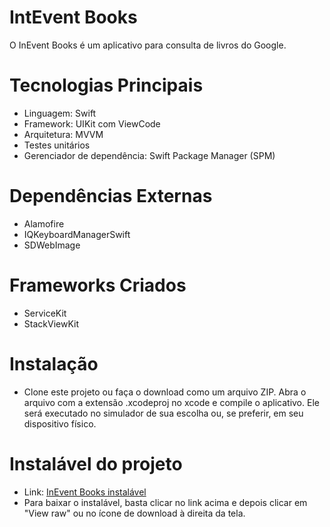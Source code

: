 # IntEvent Books
O InEvent Books é um aplicativo para consulta de livros do Google.
# Tecnologias Principais
* Linguagem: Swift
* Framework: UIKit com ViewCode
* Arquitetura: MVVM
* Testes unitários
* Gerenciador de dependência: Swift Package Manager (SPM)
# Dependências Externas
* Alamofire
* IQKeyboardManagerSwift
* SDWebImage
# Frameworks Criados
* ServiceKit
* StackViewKit
# Instalação
* Clone este projeto ou faça o download como um arquivo ZIP. Abra o arquivo com a extensão .xcodeproj no xcode e compile o aplicativo. Ele será executado no simulador de sua escolha ou, se preferir, em seu dispositivo físico.
# Instalável do projeto
* Link: [InEvent Books instalável](wesley-inevent-ios-test.ipa)
* Para baixar o instalável, basta clicar no link acima e depois clicar em "View raw" ou no ícone de download à direita da tela.
